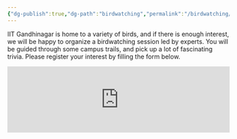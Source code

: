 ```yaml
---
{"dg-publish":true,"dg-path":"birdwatching","permalink":"/birdwatching/"}
---
```


IIT Gandhinagar is home to a variety of birds, and if there is enough interest, we will be happy to organize a birdwatching session led by experts. You will be guided through some campus trails, and pick up a lot of fascinating trivia. Please register your interest by filling the form below.

<iframe style="border:none;width:100%;" id="juggling-at-fsttcs-h9q2jp-1-1" src="https://opnform.com/forms/juggling-at-fsttcs-h9q2jp-1-1"></iframe><script type="text/javascript" onload="initEmbed('juggling-at-fsttcs-h9q2jp-1-1')" src="https://opnform.com/widgets/iframe.min.js"></script>